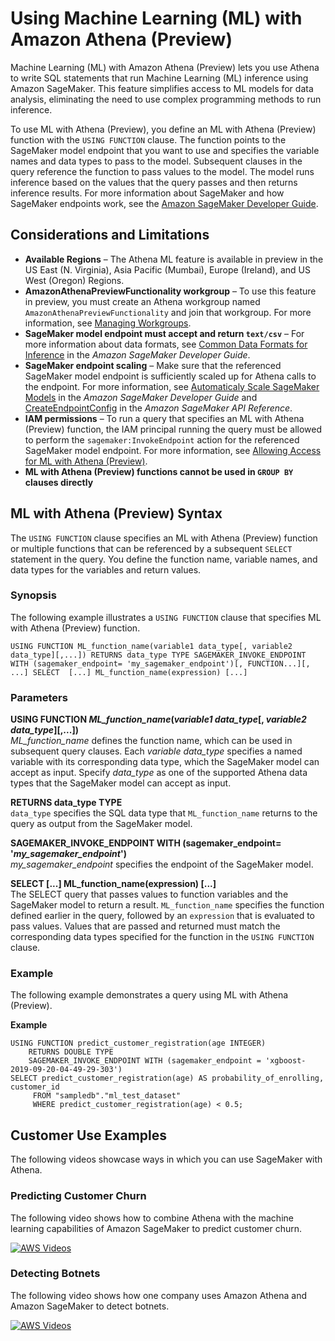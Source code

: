 # Using Machine Learning \(ML\) with Amazon Athena \(Preview\)<a name="querying-mlmodel"></a>

Machine Learning \(ML\) with Amazon Athena \(Preview\) lets you use Athena to write SQL statements that run Machine Learning \(ML\) inference using Amazon SageMaker\. This feature simplifies access to ML models for data analysis, eliminating the need to use complex programming methods to run inference\.

To use ML with Athena \(Preview\), you define an ML with Athena \(Preview\) function with the `USING FUNCTION` clause\. The function points to the SageMaker model endpoint that you want to use and specifies the variable names and data types to pass to the model\. Subsequent clauses in the query reference the function to pass values to the model\. The model runs inference based on the values that the query passes and then returns inference results\. For more information about SageMaker and how SageMaker endpoints work, see the [Amazon SageMaker Developer Guide](https://docs.aws.amazon.com/sagemaker/latest/dg/)\.

## Considerations and Limitations<a name="considerations-and-limitations"></a>
+ **Available Regions** – The Athena ML feature is available in preview in the US East \(N\. Virginia\), Asia Pacific \(Mumbai\), Europe \(Ireland\), and US West \(Oregon\) Regions\. 
+ **AmazonAthenaPreviewFunctionality workgroup** – To use this feature in preview, you must create an Athena workgroup named `AmazonAthenaPreviewFunctionality` and join that workgroup\. For more information, see [Managing Workgroups](workgroups-create-update-delete.md)\.
+ **SageMaker model endpoint must accept and return `text/csv`** – For more information about data formats, see [Common Data Formats for Inference](https://docs.aws.amazon.com/sagemaker/latest/dg/cdf-inference.html) in the *Amazon SageMaker Developer Guide*\.
+ **SageMaker endpoint scaling** – Make sure that the referenced SageMaker model endpoint is sufficiently scaled up for Athena calls to the endpoint\. For more information, see [Automaticaly Scale SageMaker Models](https://docs.aws.amazon.com/sagemaker/latest/dg/endpoint-auto-scaling.html) in the *Amazon SageMaker Developer Guide* and [CreateEndpointConfig](https://docs.aws.amazon.com/sagemaker/latest/dg/API_CreateEndpointConfig.html) in the *Amazon SageMaker API Reference*\.
+ **IAM permissions** – To run a query that specifies an ML with Athena \(Preview\) function, the IAM principal running the query must be allowed to perform the `sagemaker:InvokeEndpoint` action for the referenced SageMaker model endpoint\. For more information, see [Allowing Access for ML with Athena \(Preview\)](machine-learning-iam-access.md)\.
+ **ML with Athena \(Preview\) functions cannot be used in `GROUP BY` clauses directly**

## ML with Athena \(Preview\) Syntax<a name="ml-syntax"></a>

The `USING FUNCTION` clause specifies an ML with Athena \(Preview\) function or multiple functions that can be referenced by a subsequent `SELECT` statement in the query\. You define the function name, variable names, and data types for the variables and return values\.

### Synopsis<a name="ml-synopsis"></a>

The following example illustrates a `USING FUNCTION` clause that specifies ML with Athena \(Preview\) function\.

```
USING FUNCTION ML_function_name(variable1 data_type[, variable2 data_type][,...]) RETURNS data_type TYPE SAGEMAKER_INVOKE_ENDPOINT WITH (sagemaker_endpoint= 'my_sagemaker_endpoint')[, FUNCTION...][, ...] SELECT  [...] ML_function_name(expression) [...]
```

### Parameters<a name="udf-parameters"></a>

**USING FUNCTION *ML\_function\_name*\(*variable1 data\_type*\[, *variable2 data\_type*\]\[,\.\.\.\]\)**  
*ML\_function\_name* defines the function name, which can be used in subsequent query clauses\. Each *variable data\_type* specifies a named variable with its corresponding data type, which the SageMaker model can accept as input\. Specify *data\_type* as one of the supported Athena data types that the SageMaker model can accept as input\.

**RETURNS data\_type TYPE**  
`data_type` specifies the SQL data type that `ML_function_name` returns to the query as output from the SageMaker model\.

**SAGEMAKER\_INVOKE\_ENDPOINT WITH \(sagemaker\_endpoint= '*my\_sagemaker\_endpoint*'\)**  
*my\_sagemaker\_endpoint* specifies the endpoint of the SageMaker model\.

**SELECT \[\.\.\.\] ML\_function\_name\(expression\) \[\.\.\.\]**  
The SELECT query that passes values to function variables and the SageMaker model to return a result\. `ML_function_name` specifies the function defined earlier in the query, followed by an `expression` that is evaluated to pass values\. Values that are passed and returned must match the corresponding data types specified for the function in the `USING FUNCTION` clause\.

### Example<a name="ml-examples"></a>

The following example demonstrates a query using ML with Athena \(Preview\)\.

**Example**  

```
USING FUNCTION predict_customer_registration(age INTEGER) 
    RETURNS DOUBLE TYPE 
    SAGEMAKER_INVOKE_ENDPOINT WITH (sagemaker_endpoint = 'xgboost-2019-09-20-04-49-29-303') 
SELECT predict_customer_registration(age) AS probability_of_enrolling, customer_id 
     FROM "sampledb"."ml_test_dataset" 
     WHERE predict_customer_registration(age) < 0.5;
```

## Customer Use Examples<a name="ml-videos"></a>

The following videos showcase ways in which you can use SageMaker with Athena\.

### Predicting Customer Churn<a name="ml-videos-predict-churn"></a>

The following video shows how to combine Athena with the machine learning capabilities of Amazon SageMaker to predict customer churn\.

[![AWS Videos](http://img.youtube.com/vi/https://www.youtube.com/embed/CUHbSpekRVg/0.jpg)](http://www.youtube.com/watch?v=https://www.youtube.com/embed/CUHbSpekRVg)

### Detecting Botnets<a name="ml-videos-detect-botnets"></a>

The following video shows how one company uses Amazon Athena and Amazon SageMaker to detect botnets\.

[![AWS Videos](http://img.youtube.com/vi/https://www.youtube.com/embed/0dUv-jCt2aw/0.jpg)](http://www.youtube.com/watch?v=https://www.youtube.com/embed/0dUv-jCt2aw)